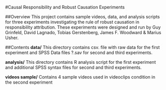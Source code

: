 #Causal Responsibility and Robust Causation Experiments

##Overview
This project contains sample videos, data, and analysis scripts for three experiments investigating the rule of robust causation in responsibility attribution.
These experiments were designed and run by Guy Grinfeld, David Lagnado, Tobias Gerstenberg, James F. Woodward & Marius Usher.

##Contents
**data/**
This directory contains csv. file with raw data for the first experiment and SPSS Data files ?.sav for second and third experiments.

**analysis/**
This directory contains R analysis script for the first experiment and additional SPSS syntax files for second and third experiments.

**videos sample/**
Contains 4 sample videos used in videoclips condition in the second experiment 
